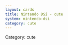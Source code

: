 ```yaml
---
layout: cards
title: Nintendo DSi - cute
system: nintendo-dsi
category: cute
---
```

<div class="alert alert-secondary mb-4"><span class="i18n innerHTML-category">Category: </span><span class="i18n innerHTML-cat-cute">cute</span></div>
